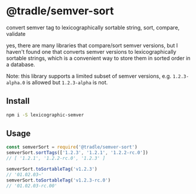 # @tradle/semver-sort

convert semver tag to lexicographically sortable string, sort, compare, validate

yes, there are many libraries that compare/sort semver versions, but I haven't found one that converts semver versions to lexicographically sortable strings, which is a convenient way to store them in sorted order in a database.

Note: this library supports a limited subset of semver versions, e.g. `1.2.3-alpha.0` is allowed but `1.2.3-alpha` is not.

## Install

```sh
npm i -S lexicographic-semver
```

## Usage

```js
const semverSort = require('@tradle/semver-sort')
semverSort.sortTags(['1.2.3', '1.2.1', '1.2.2-rc.0'])
// [ '1.2.1', '1.2.2-rc.0', '1.2.3' ]

semverSort.toSortableTag('v1.2.3')
// '01.02.03~'
semverSort.toSortableTag('v1.2.3-rc.0')
// '01.02.03-rc.00'
````
